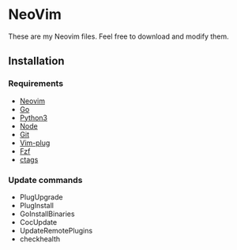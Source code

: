 # NeoVim

These are my Neovim files. Feel free to download and modify them.

## Installation

### Requirements

- [Neovim](https://neovim.io)
- [Go](https://golang.org)
- [Python3](https://www.python.org)
- [Node](https://nodejs.org/en)
- [Git](https://git-scm.com)
- [Vim-plug](https://github.com/junegunn/vim-plug)
- [Fzf](https://github.com/junegunn/fzf)
- [ctags](http://ctags.sourceforge.net)

### Update commands

- PlugUpgrade
- PlugInstall
- GoInstallBinaries
- CocUpdate
- UpdateRemotePlugins
- checkhealth
